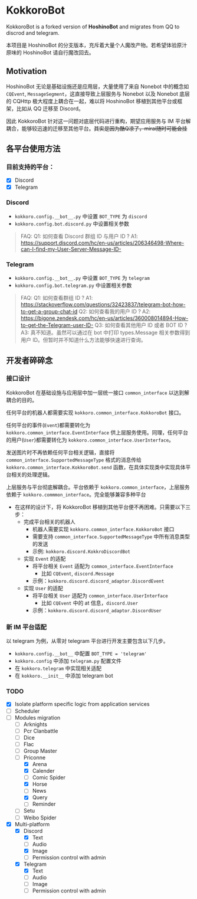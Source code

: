 # KokkoroBot
KokkoroBot is a forked version of **HoshinoBot** and migrates from QQ to discrod and telegram. 

本项目是 HoshinoBot 的分支版本，充斥着大量个人魔改产物。若希望体验原汁原味的 HoshinoBot 请自行魔改回去。

## Motivation
HoshinoBot 无论是基础设施还是应用层，大量使用了来自 Nonebot 中的概念如 `CQEvent`, `MessageSegment`，这直接导致上层服务与 Nonebot 以及 Nonebot 底层的 CQHttp 极大程度上耦合在一起，难以将 HoshinoBot 移植到其他平台或框架，比如从 QQ 迁移至 Discord。

因此 KokkoroBot 针对这一问题对底层代码进行重构，期望应用服务与 IM 平台解耦合，能够较迅速的迁移至其他平台。~~其实是因为酷Q凉了，mirai随时可能会挂~~

## 各平台使用方法
### 目前支持的平台：
- [x] Discord
- [x] Telegram
### Discord
- `kokkoro.config.__bot__.py` 中设置 `BOT_TYPE` 为 `discord`
- `kokkoro.config.bot.discord.py` 中设置相关参数
> FAQ:
> Q1: 如何查看 Discord 群组 ID 与用户 ID ?
> A1: https://support.discord.com/hc/en-us/articles/206346498-Where-can-I-find-my-User-Server-Message-ID-

### Telegram
- `kokkoro.config.__bot__.py` 中设置 `BOT_TYPE` 为 `telegram`
- `kokkoro.config.bot.telegram.py` 中设置相关参数
> FAQ:
> Q1: 如何查看群组 ID ?
> A1: https://stackoverflow.com/questions/32423837/telegram-bot-how-to-get-a-group-chat-id
> Q2: 如何查看我的用户 ID ?
> A2: https://bigone.zendesk.com/hc/en-us/articles/360008014894-How-to-get-the-Telegram-user-ID-
> Q3: 如何查看其他用户 ID 或者 BOT ID ?
> A3: 真不知道。虽然可以通过在 bot 中打印 types.Message 相关参数得到用户 ID。但暂时并不知道什么方法能够快速进行查询。

## 开发者碎碎念
### 接口设计
KokkoroBot 在基础设施与应用层中加一层统一接口 `common_interface` 以达到解耦合的目的。

任何平台的机器人都需要实现 `kokkoro.common_interface.KokkoroBot` 接口。

任何平台的事件(`Event`)都需要转化为 `kokkoro.common_interface.EventInterface` 供上层服务使用。同理，任何平台的用户(`User`)都需要转化为 `kokkoro.common_interface.UserInterface`。

发送图片时不再依赖任何平台相关逻辑，直接将 `common_interface.SupportedMessageType` 格式的消息传给 `kokkoro.common_interface.KokkoroBot.send` 函数，在具体实现类中实现具体平台相关的处理逻辑。

上层服务与平台彻底解耦合。平台依赖于 `kokkoro.common_interface`，上层服务依赖于 `kokkoro.commmon_interface`。完全能够兼容多种平台

- 在这样的设计下，将 KokkoroBot 移植到其他平台便不再困难。只需要以下三步：
    - 完成平台相关的机器人
        - 机器人需要实现 `kokkoro.common_interface.KokkoroBot` 接口
        - 需要支持 `common_interface.SupportedMessageType` 中所有消息类型的发送
        - 示例: `kokkoro.discord.KokkroDiscordBot`
    - 实现 `Event` 的适配
        - 将平台相关 `Event` 适配为 `common_interface.EventInterface`
            - 比如 `CQEvent`, `discord.Message`
        - 示例：`kokkoro.discord.discord_adaptor.DiscordEvent`
    - 实现 `User` 的适配
        - 将平台相关 `User` 适配为 `common_interface.UserInterface`
            - 比如 `CQEvent` 中的 at 信息，`discord.User`
        - 示例：`kokkoro.discord.discord_adaptor.DiscordUser`

### 新 IM 平台适配
以 telegram 为例，从零对 telegram 平台进行开发主要包含以下几步。
- `kokkoro.config.__bot__` 中配置 `BOT_TYPE = 'telegram'`
- `kokkoro.config` 中添加 `telegram.py` 配置文件
- 在 `kokkoro.telegram` 中实现相关适配
- 在 `kokkoro.__init__` 中添加 telegram bot

### TODO
- [x] Isolate platform specific logic from application services
- [ ] Scheduler
- [ ] Modules migration
    - [ ] Arknights
    - [ ] Pcr Clanbattle
    - [ ] Dice
    - [ ] Flac
    - [ ] Group Master
    - [ ] Priconne
        - [x] Arena
        - [x] Calender
        - [ ] Comic Spider
        - [x] Horse 
        - [ ] News
        - [x] Query
        - [ ] Reminder
    - [ ] Setu
    - [ ] Weibo Spider
- [x] Multi-platform
    - [x] Discord
        - [x] Text
        - [ ] Audio
        - [x] Image
        - [ ] Permission control with admin
    - [x] Telegram
        - [x] Text
        - [ ] Audio
        - [ ] Image
        - [ ] Permission control with admin